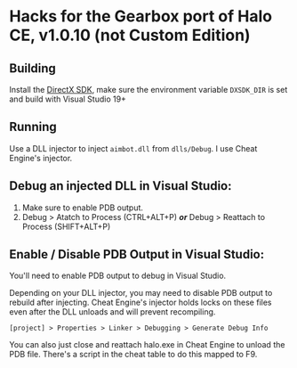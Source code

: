 

# Hacks for the Gearbox port of Halo CE, v1.0.10 (not Custom Edition)

## Building

Install the [DirectX SDK](https://www.microsoft.com/en-us/download/details.aspx?id=6812), make sure the environment variable `DXSDK_DIR` is set and build with Visual Studio 19+

## Running

Use a DLL injector to inject `aimbot.dll` from `dlls/Debug`. I use Cheat Engine's injector.

## Debug an injected DLL in Visual Studio:
1. Make sure to enable PDB output.
2. Debug > Atatch to Process (CTRL+ALT+P) ***or*** Debug > Reattach to Process (SHIFT+ALT+P)


## Enable / Disable PDB Output in Visual Studio:
You'll need to enable PDB output to debug in Visual Studio.

Depending on your DLL injector, you may need to disable PDB output to rebuild after injecting.
Cheat Engine's injector holds locks on these files even after the DLL unloads and will prevent recompiling.
```
[project] > Properties > Linker > Debugging > Generate Debug Info
```

You can also just close and reattach halo.exe in Cheat Engine to unload the PDB file. There's a script in the cheat table to do this mapped to F9.
